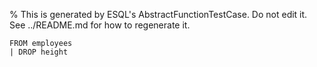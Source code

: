 % This is generated by ESQL's AbstractFunctionTestCase. Do not edit it. See ../README.md for how to regenerate it.

```esql
FROM employees
| DROP height
```
